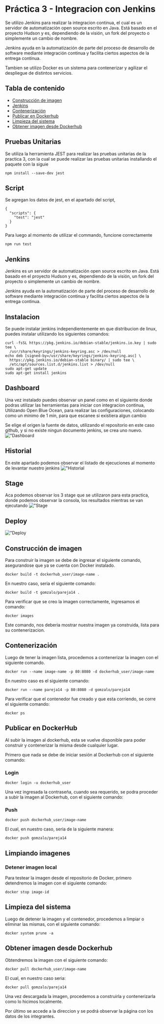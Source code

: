 # **Práctica 3 - Integracion con Jenkins**

Se utilizo Jenkins para realizar la integracion continua, el cual es un servidor de automatización open source escrito en Java. Está basado en el proyecto Hudson y es, dependiendo de la visión, un fork del proyecto o simplemente un cambio de nombre.

Jenkins ayuda en la automatización de parte del proceso de desarrollo de software mediante integración continua y facilita ciertos aspectos de la entrega continua.

Tambien se utilizo Docker es un sistema para contenerizar y agilizar el despliegue de distintos servicios.

## **Tabla de contenido**

- [Construcción de imagen](#build)
- [Jenkins](#jenkins)
- [Contenerización](#container)
- [Publicar en Dockerhub](#dockerhub)
- [Limpieza del sistema](#prune)
- [Obtener imagen desde Dockerhub](#pull)


## **Pruebas Unitarias** <a name="jestbuild"></a>
Se utiliza la herramienta JEST para realizar las pruebas unitarias de la practica 3, con la cual se puede realizar las pruebas unitarias installando el paquete con la siguie

```
npm install --save-dev jest
```
## **Script**
Se agregan  los datos de jest, en el apartado del script, 
```
{
  "scripts": {
    "test": "jest"
  }
}
```
Para luego al momento de utilizar el commando, funcione correctamente
```
npm run test
```

## **Jenkins** <a name="jenkins"></a>
Jenkins es un servidor de automatización open source escrito en Java. Está basado en el proyecto Hudson y es, dependiendo de la visión, un fork del proyecto o simplemente un cambio de nombre.

Jenkins ayuda en la automatización de parte del proceso de desarrollo de software mediante integración continua y facilita ciertos aspectos de la entrega continua. 

## **Instalacion**
Se puede instalar jenkins independientemente en que distribucion de linux, puedes instalar utilizando los siguientes  comandos:
```
curl -fsSL https://pkg.jenkins.io/debian-stable/jenkins.io.key | sudo tee \
  /usr/share/keyrings/jenkins-keyring.asc > /dev/null
echo deb [signed-by=/usr/share/keyrings/jenkins-keyring.asc] \
  https://pkg.jenkins.io/debian-stable binary/ | sudo tee \
  /etc/apt/sources.list.d/jenkins.list > /dev/null
sudo apt-get update
sudo apt-get install jenkins
```
## **Dashboard**
Una vez instalado puedes observar un panel como en el siguiente donde podras utilizar las herramientas para iniciar con integracion continua, Utilizando Open Blue Ocean, para realizar las configuraciones, colocando como un minimo de 1 min, para que escanee si existiera algun cambio

Se elige el origen la fuente de datos, utilizando el repositorio en este caso github, y si no existe ningun documento jenkins, se crea uno nuevo.
!["Dashboard](/Practica_3/dashboard.jpg "Dashboard")

## **Historial**
En este apartado podemos observar el listado de ejecuciones al momento de levantar nuestro jenkins
!["Historial](/Practica_3/historial.jpg "Historial")

## **Stage**
Aca podemos observar los 3 stage que se utilizaron para esta practica, donde podemos observar la consola, los resultados mientras se van ejecutando
!["Stage](/Practica_3/stage_deploy.jpg "Stage")

## **Deploy**

!["Deploy](/Practica_3/deploy.jpg "Deploy")

## **Construcción de imagen** 

Para construir la imagen se debe de ingresar el siguiente comando, asegurandose que ya se cuenta con Docker instalado.

```
docker build -t dockerhub_user/image-name .
```

En nuestro caso, seria el siguiente comando:

```
docker build -t gomzalo/pareja14 .
```

Para verificar que se creo la imagen correctamente, ingresamos el comando:

```
docker images
```

Este comando, nos deberia mostrar nuestra imagen ya construida, lista para su contenerizacion.

## **Contenerización** <a name="container"></a>

Luego de tener la imagen lista, procedemos a contenerizar la imagen con el siguiente comando.

```
docker run --name image-name -p 80:8080 -d dockerhub_user/image-name
```

En nuestro caso es el siguiente comando:

```
docker run --name pareja14 -p 80:8080 -d gomzalo/pareja14
```

Para verificar que el contenedor fue creado y que esta corriendo, se corre el siguiente comando:

```
docker ps
```

## **Publicar en DockerHub** <a name="dockerhub"></a>

Al subir la imagen al dockerhub, esta se vuelve disponible para poder construir y contenerizar la misma desde cualquier lugar.

Primero que nada se debe de iniciar sesión al Dockerhub con el siguiente comando:

### Login

```
docker login -u dockerhub_user
```

Una vez ingresada la contraseña, cuando sea requerido, se podra proceder a subir la imagen al Dockerhub, con el siguiente comando:

### Push

```
docker push dockerhub_user/image-name
```

El cual, en nuestro caso, seria de la siguiente manera:

```
docker push gomzalo/pareja14
```

## **Limpiando imagenes** <a name="prune"></a>

### Detener imagen local

Para testear la imagen desde el repositorio de Docker, primero detendremos la imagen con el siguiente comando:

```
docker stop image-id
```

## Limpieza del sistema

Luego de detener la imagen y el contenedor, procedemos a limpiar o eliminar las mismas, con el siguiente comando:

```
docker system prune -a
```

## **Obtener imagen desde Dockerhub** <a name="pull"></a>

Obtendremos la imagen con el siguiente comando:

```
docker pull dockerhub_user/image-name
```

El cual, en nuestro caso seria:

```
docker pull gomzalo/pareja14
```

Una vez descargada la imagen, procedemos a construirla y contenerizarla como lo hicimos localmente.

Por último se accede a la direccion y se podrá observar la página con los datos de los integrantes.
